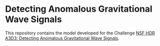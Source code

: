 # Detecting Anomalous Gravitational Wave Signals

This repository contains the model developed for the Challenge [NSF HDR A3D3: Detecting Anomalous Gravitational Wave Signals](https://www.codabench.org/competitions/2626/).

